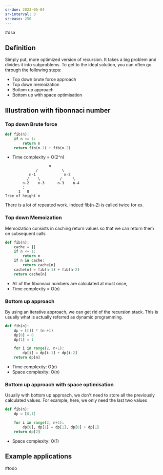 ```yaml
---
sr-due: 2023-05-04
sr-interval: 3
sr-ease: 250
---
```


#dsa

## Definition

Simply put, more optimized version of recursion. It takes a big problem and divides it into subproblems.
To get to the ideal solution, you can often go through the following steps:

- Top down brute force approach
- Top down memoization
- Bottom up approach
- Bottom up with space optimisation

## Illustration with fibonnaci number


### Top down Brute force

```python
def fib(n):
	if n <= 1:
		return n
	return fib(n-1) + fib(n-2)
```

- Time complexity = O(2^n)

```
			        n
			  /           \
		   n-1             n-2
		  /    \         /     \
		n-2    n-3      n-3    n-4
		:
	  1   0
Tree of height n
```

There is a lot of repeated work. Indeed fib(n-2) is called twice for ex.

### Top down Memoization

Memoization consists in caching return values so that we can return them on subsequent calls

```python
def fib(n):
	cache = {}
	if n <= 1:
		return n
	if n in cache:
		return cache[n]
	cache[n] = fib(n-1) + fib(n-2)
	return cache[n]
```

- All of the fibonnaci numbers are calculated at most once,
- Time complexity = O(n)

### Bottom up approach

By using an iterative approach, we can get rid of the recursion stack. This is usually what is actually referred as dynamic programming.

```python
def fib(n):
	dp = [[]] * (n +1)
	dp[0] = 0
	dp[1] = 1

	for i in range(2, n+1):
		dp[i] = dp[i-1] + dp[i-2]
	return dp[n]
```

- Time complexity: O(n)
- Space complexity: O(n)

### Bottom up approach with space optimisation

Usually with bottom up approach, we don't need to store all the previously calculated values.
For example, here, we only need the last two values

```python
def fib(n):
	dp = [0,1]

	for i in range(2, n+1):
		dp[0], dp[1] = dp[1], dp[0] + dp[1]
	return dp[2]
```

- Space complexity: O(1)


## Example applications
#todo
